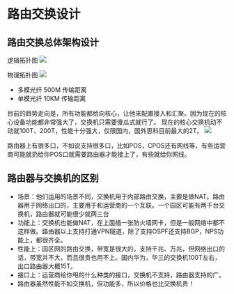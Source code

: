 # 路由交换设计

## 路由交换总体架构设计

逻辑拓扑图
<img src="https://gitee.com/zhangjunjiee/article-images/raw/master/images/202406022239917.png"/>



物理拓扑图
<img src="https://gitee.com/zhangjunjiee/article-images/raw/master/images/202406022241643.png"/>

- 多模光纤 500M 传输距离
- 单模光纤 10KM 传输距离

目前的趋势走向是，所有功能都给向核心，让他来配置接入和汇聚。因为现在的核心设备功能都非常强大了，交换机只需要傻瓜式就行了。
现在的核心交换机动不动就100T、200T，性能十分强大，仅限国内，国外思科目前最大的2T。
<img src="https://gitee.com/zhangjunjiee/article-images/raw/master/images/202406022245343.png"/>

路由器上有很多口，不如说支持很多口，比如POS，CPOS还有网线等，有些运营商可能就扔给你POS口就需要路由器才能接上了，有些就给你网线。

## 路由器与交换机的区别

- 场景：他们运用的场景不同，交换机用于内部路由交换，主要是做NAT。路由器用于网络出口的，主要用于和运营商的一个互联。一个园区可能有两千台交换机，路由器就可能很少就两三台
- 功能上：交换机也能做NAT，在上面插一张防火墙网卡，但是一般网络中都不这样做。路由器以上支持打通VPN隧道，除了支持OSPF还支持BGP，NPS功能上，都很齐全。
- 性能上：园区网的路由交换，带宽是很大的，支持千兆、万兆，但网络出口的话，带宽并不大，而且很贵也用不上。国内华为，华三的交换机100T左右，出口路由器大概15T。
- 接口上：运营商给你甩的什么种类的接口，交换机不支持，路由器支持的广。
- 路由器虽然性能不如交换机，但功能多，所以价格也比交换机贵！